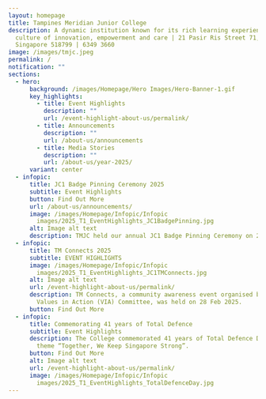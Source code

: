 ```yaml
---
layout: homepage
title: Tampines Meridian Junior College
description: A dynamic institution known for its rich learning experiences in a
  culture of innovation, empowerment and care | 21 Pasir Ris Street 71,
  Singapore 518799 | 6349 3660
image: /images/tmjc.jpeg
permalink: /
notification: ""
sections:
  - hero:
      background: /images/Homepage/Hero Images/Hero-Banner-1.gif
      key_highlights:
        - title: Event Highlights
          description: ""
          url: /event-highlight-about-us/permalink/
        - title: Announcements
          description: ""
          url: /about-us/announcements
        - title: Media Stories
          description: ""
          url: /about-us/year-2025/
      variant: center
  - infopic:
      title: JC1 Badge Pinning Ceremony 2025
      subtitle: Event Highlights
      button: Find Out More
      url: /about-us/announcements/
      image: /images/Homepage/Infopic/Infopic
        images/2025_T1_EventHighlights_JC1BadgePinning.jpg
      alt: Image alt text
      description: TMJC held our annual JC1 Badge Pinning Ceremony on 24 February 2025.
  - infopic:
      title: TM Connects 2025
      subtitle: EVENT HIGHLIGHTS
      image: /images/Homepage/Infopic/Infopic
        images/2025_T1_EventHighlights_JC1TMConnects.jpg
      alt: Image alt text
      url: /event-highlight-about-us/permalink/
      description: TM Connects, a community awareness event organised by the TMJC
        Values in Action (VIA) Committee, was held on 28 Feb 2025.
      button: Find Out More
  - infopic:
      title: Commemorating 41 years of Total Defence
      subtitle: Event Highlights
      description: The College commemorated 41 years of Total Defence Day under the
        theme “Together, We Keep Singapore Strong”.
      button: Find Out More
      alt: Image alt text
      url: /event-highlight-about-us/permalink/
      image: /images/Homepage/Infopic/Infopic
        images/2025_T1_EventHighlights_TotalDefenceDay.jpg
---
```

